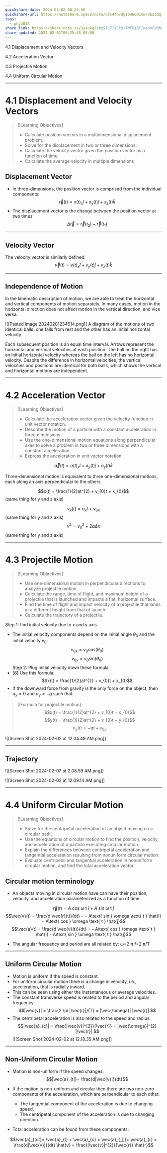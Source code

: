 ```yaml
---
quickshare-date: 2024-02-02 00:24:56
quickshare-url: https://noteshare.space/note/cls47b7dy1046001mwrxb23dq1#AnbCN9nbJWrsTY2x4Rn/gVTa1g7GVINasKa64Td/FUE
tags:
  - phy2048
share_link: https://share.note.sx/1yxukq2s#yS3u7IXSkQ+TNFBjRlIn4sUPeRNyP5UxLHmb4i3+KjA
share_updated: 2024-02-02T00:25:45-05:00
---
```


4.1 Displacement and Velocity Vectors

4.2 Acceleration Vector

4.3 Projectile Motion

4.4 Uniform Circular Motion

---
# 4.1 Displacement and Velocity Vectors

> [!Learning Objectives]
> - Calculate position vectors in a multidimensional displacement problem.
>  - Solve for the displacement in two or three dimensions.
> - Calculate the velocity vector given the position vector as a function of time.
> - Calculate the average velocity in multiple dimensions

## Displacement Vector

- In three-dimensions, the position vector is comprised from the individual components:
$$\vec{r}(t)= x(t)_{x}\hat{i} + x_{y}(t)\hat{j} + x_{z}(t)\hat{k}$$
- The displacement vector is the change between the position vector at two times
$$\Delta \vec{r} = \vec{r}(t_{2})- \vec{r}(t_{1})$$

---
## Velocity Vector

The velocity vector is similarly defined:
$$\vec{v}(t)= v(t)_{x}\hat{i} + v_{y}(t)\hat{j} +v_{z}(t)\hat{k}$$

---

## Independence of Motion
In the kinematic description of motion, we are able to treat the horizontal and vertical components of motion separately. In many cases, motion in the horizontal direction does not affect motion in the vertical direction, and vice versa.

![[Pasted image 20240201234614.png]]
A diagram of the motions of two identical balls: one falls from rest and the other has an initial horizontal velocity.

Each subsequent position is an equal time interval. Arrows represent the horizontal and vertical velocities at each position. The ball on the right has an initial horizontal velocity whereas the ball on the left has no horizontal velocity. Despite the difference in horizontal velocities, the vertical velocities and positions are identical for both balls, which shows the vertical and horizontal motions are independent.

---

# 4.2 Acceleration Vector

> [!Learning Objectives]
> - Calculate the acceleration vector given the velocity function in unit vector notation.
> - Describe the motion of a particle with a constant acceleration in three dimensions.
> - Use the one-dimensional motion equations along perpendicular axes to solve a problem in two or three dimensions with a constant acceleration.
> - Express the acceleration in unit vector notation.


$$\vec{a}(t)= a(t)_{x}\hat{i} + a_{y}(t)\hat{j} +a_{z}(t)\hat{k}$$

 Three-dimensional motion is equivalent to three one-dimensional motions, each along an axis perpendicular to the others.

 $$x(t) = \frac{1}{2}at^{2} + v_{0}t + x_{0}$$
(same thing for y and z axis)

$$v_{x}(t)=a_{x}t + v_{0x}$$
(same thing for y and z axis)
$$v^{2} = v^{2}_{0}+ 2a\Delta x$$
(same thing for y and z axis)

---
# 4.3 Projectile Motion

> [!Learning Objectives]
> - Use one-dimensional motion in perpendicular directions to analyze projectile motion.
> - Calculate the range, time of flight, and maximum height of a projectile that is launched and impacts a flat, horizontal surface.
> - Find the time of flight and impact velocity of a projectile that lands at a different height from that of launch.
> - Calculate the trajectory of a projectile.

Step 1: find initial velocity due to x and y axis
- The initial velocity components depend on the initial angle $θ_{0}$ and the initial velocity $v_{0}$:
$$v_{0x}= v_{0}cos(\theta _{0})$$
$$v_{0y}= v_{0}sin(\theta _{0})$$
Step 2: Plug initial velocity down these formula
- [6] Use this formula:  $$x(t) = \frac{1}{2}at^{2} + v_{0}t + x_{0}$$
- If the downward force from gravity is the only force on the object, then $a_{x}=0 \text{ and } a_{y}=-g$ such that:

> [!Formula for projectile motion]
> $$x(t) = \frac{1}{2}at^{2} + v_{0}t + x_{0}$$
> $$y(t) = \frac{1}{2}at^{2} + v_{0}t + y_{0}$$
> $$v_{y}(t) = -at + v_{0y}$$


![[Screen Shot 2024-02-02 at 12.04.49 AM.png]]

---
## Trajectory
![[Screen Shot 2024-02-07 at 2.08.59 AM.png]]

![[Screen Shot 2024-02-02 at 12.09.14 AM.png]]

---
# 4.4 Uniform Circular Motion


> [!Learning Objectives]
> - Solve for the centripetal acceleration of an object moving on a circular path.
> - Use the equations of circular motion to find the position, velocity, and acceleration of a particle executing circular motion.
> - Explain the differences between centripetal acceleration and tangential acceleration resulting from nonuniform circular motion.
> - Evaluate centripetal and tangential acceleration in nonuniform circular motion, and find the total acceleration vector.

## Circular motion terminology

- An objects moving in circular motion have can have their position, velocity, and acceleration parameterized as a function of time:

$$\vec{r}(t) = A\text{ cos } \omega \text{ t } \hat{i} + A\text{ sin } \omega \text{ t } \hat{j}$$
$$\vec{v}(t) = \frac{d \vec{r}(t)}{dt} = - A\text{ sin } \omega \text{ t } \hat{i} + A\text{ cos } \omega \text{ t } \hat{j}$$
$$\vec{a}(t) = \frac{d \vec{v}(t)}{dt} = - A\text{ cos } \omega \text{ t } \hat{i} - A\text{ sin } \omega \text{ t } \hat{j}$$

- The angular frequency and period are all related by:
ω=2 π 
f=2 π/T

---

## Uniform Circular Motion

- Motion is uniform if the speed is constant.
- For uniform circular motion there is a change in velocity, i.e., acceleration, that is radially inward.
- This can be seen using either the instantaneous or average velocities.
- The constant transverse speed is related to the period and angular frequency:
$$|\vec{v}| = \frac{2 \pi |\vec{r}|}{T} = |\vec{\omega}| |\vec{r}| $$
- The centripetal acceleration is also related to the speed and radius:
$$|\vec{a}_{c}| = \frac{|\vec{v}|^{2}}{\vec{r}} = |\vec{\omega}|^{2} |\vec{r}| $$![[Screen Shot 2024-02-02 at 12.18.35 AM.png]]

---

## Non-Uniform Circular Motion

- Motion is non-uniform if the speed changes:
$$|\vec{a}_{t|}= \frac{d|\vec{v}|}{dt}$$
- If the motion is non-uniform and circular then there are two non-zero components of the acceleration, which are perpendicular to each other.
	- The tangential component of the acceleration is due to changing speed.
	- The centripetal component of the acceleration is due to changing direction.

- Total acceleration can be found from these components:

$$\vec{a}_{tot}= \vec{a}_{t} + \vec{a}_{c} = \vec{a}_{丄}+ \vec{a}_{r} = \frac{d|\vec{v}|}{dt} \hat{v} = \frac{|\vec{v}|^{2}}{\vec{r}} \hat{r}$$